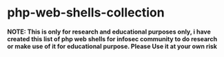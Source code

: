 # php-web-shells-collection

<b>NOTE: This is only for research and educational purposes only, i have created this list of php web shells for infosec community to do research or make use of it for educational purpose. Please Use it at your own risk
